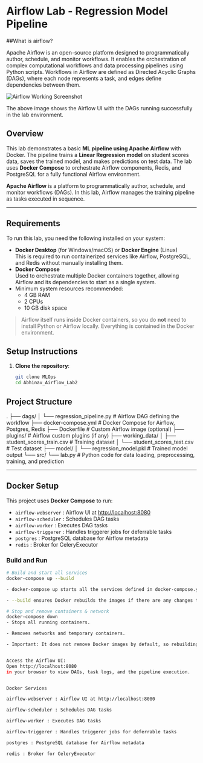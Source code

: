 # Airflow Lab - Regression Model Pipeline


##What is airflow?

Apache Airflow is an open-source platform designed to programmatically author, schedule, and monitor workflows. It enables the orchestration of complex computational workflows and data processing pipelines using Python scripts. Workflows in Airflow are defined as Directed Acyclic Graphs (DAGs), where each node represents a task, and edges define dependencies between them.

![Airflow Working Screenshot](assets/working_dag.png)

The above image shows the Airflow UI with the DAGs running successfully in the lab environment.

## Overview

This lab demonstrates a basic **ML pipeline using Apache Airflow** with Docker. The pipeline trains a **Linear Regression model** on student scores data, saves the trained model, and makes predictions on test data. The lab uses **Docker Compose** to orchestrate Airflow components, Redis, and PostgreSQL for a fully functional Airflow environment.

**Apache Airflow** is a platform to programmatically author, schedule, and monitor workflows (DAGs). In this lab, Airflow manages the training pipeline as tasks executed in sequence.

---

## Requirements

To run this lab, you need the following installed on your system:

- **Docker Desktop** (for Windows/macOS) or **Docker Engine** (Linux)  
  This is required to run containerized services like Airflow, PostgreSQL, and Redis without manually installing them.
- **Docker Compose**  
  Used to orchestrate multiple Docker containers together, allowing Airflow and its dependencies to start as a single system.
- Minimum system resources recommended:
  - 4 GB RAM  
  - 2 CPUs  
  - 10 GB disk space

> Airflow itself runs inside Docker containers, so you do **not** need to install Python or Airflow locally. Everything is contained in the Docker environment.

## Setup Instructions

1. **Clone the repository**:
   ```bash
   git clone MLOps
   cd Abhinav_Airflow_Lab2

## Project Structure
.
├── dags/
│ └── regression_pipeline.py # Airflow DAG defining the workflow
├── docker-compose.yml # Docker Compose for Airflow, Postgres, Redis
├── Dockerfile # Custom Airflow image (optional)
├── plugins/ # Airflow custom plugins (if any)
├── working_data/
│ ├── student_scores_train.csv # Training dataset
│ └── student_scores_test.csv # Test dataset
├── model/
│ └── regression_model.pkl # Trained model output
└── src/
└── lab.py # Python code for data loading, preprocessing, training, and prediction

---

## Docker Setup

This project uses **Docker Compose** to run:

- `airflow-webserver` : Airflow UI at [http://localhost:8080](http://localhost:8080)
- `airflow-scheduler` : Schedules DAG tasks
- `airflow-worker` : Executes DAG tasks
- `airflow-triggerer` : Handles triggerer jobs for deferrable tasks
- `postgres` : PostgreSQL database for Airflow metadata
- `redis` : Broker for CeleryExecutor

### Build and Run

```bash
# Build and start all services
docker-compose up --build

- docker-compose up starts all the services defined in docker-compose.yml (Airflow webserver, scheduler, worker, PostgreSQL, Redis, etc.)

- --build ensures Docker rebuilds the images if there are any changes to the Dockerfile.

# Stop and remove containers & network
docker-compose down
- Stops all running containers.

- Removes networks and temporary containers.

- Important: It does not remove Docker images by default, so rebuilding is faster next time.


Access the Airflow UI:
Open http://localhost:8080
in your browser to view DAGs, task logs, and the pipeline execution.


Docker Services

airflow-webserver : Airflow UI at http://localhost:8080

airflow-scheduler : Schedules DAG tasks

airflow-worker : Executes DAG tasks

airflow-triggerer : Handles triggerer jobs for deferrable tasks

postgres : PostgreSQL database for Airflow metadata

redis : Broker for CeleryExecutor